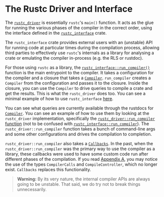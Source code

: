 # The Rustc Driver and Interface

The [`rustc_driver`] is essentially `rustc`'s `main()` function. It acts as
the glue for running the various phases of the compiler in the correct order,
using the interface defined in the [`rustc_interface`] crate.

The `rustc_interface` crate provides external users with an (unstable) API
for running code at particular times during the compilation process, allowing
third parties to effectively use `rustc`'s internals as a library for
analysing a crate or emulating the compiler in-process (e.g. the RLS or rustdoc).

For those using `rustc` as a library, the [`rustc_interface::run_compiler()`][i_rc]
function is the main entrypoint to the compiler. It takes a configuration for the compiler
and a closure that takes a [`Compiler`]. `run_compiler` creates a `Compiler` from the 
configuration and passes it to the closure. Inside the closure, you can use the `Compiler`
to drive queries to compile a crate and get the results. This is what the `rustc_driver` does too.
You can see a minimal example of how to use `rustc_interface` [here][example].

You can see what queries are currently available through the rustdocs for [`Compiler`].
You can see an example of how to use them by looking at the `rustc_driver` implementation,
specifically the [`rustc_driver::run_compiler` function][rd_rc] (not to be confused with
[`rustc_interface::run_compiler`][i_rc]). The `rustc_driver::run_compiler` function 
takes a bunch of command-line args and some other configurations and
drives the compilation to completion.

`rustc_driver::run_compiler` also takes a [`Callbacks`][cb]. In the past, when
the `rustc_driver::run_compiler` was the primary way to use the compiler as a
library, these callbacks were used to have some custom code run after different
phases of the compilation. If you read [Appendix A], you may notice the use of the
types `CompilerCalls` and `CompileController`, which no longer exist. `Callbacks`
replaces this functionality.

> **Warning:** By its very nature, the internal compiler APIs are always going
> to be unstable. That said, we do try not to break things unnecessarily.


[cb]: https://doc.rust-lang.org/nightly/nightly-rustc/rustc_driver/trait.Callbacks.html
[rd_rc]: https://doc.rust-lang.org/nightly/nightly-rustc/rustc_driver/fn.run_compiler.html
[i_rc]: https://doc.rust-lang.org/nightly/nightly-rustc/rustc_interface/interface/fn.run_compiler.html
[example]: https://github.com/rust-lang/rustc-dev-guide/blob/master/examples/rustc-driver-example.rs
[`rustc_interface`]: https://doc.rust-lang.org/nightly/nightly-rustc/rustc_interface/index.html
[`rustc_driver`]: https://doc.rust-lang.org/nightly/nightly-rustc/rustc_driver/
[`Compiler`]: https://doc.rust-lang.org/nightly/nightly-rustc/rustc_interface/interface/struct.Compiler.html
[`Session`]: https://doc.rust-lang.org/nightly/nightly-rustc/rustc_session/struct.Session.html
[`TyCtxt`]: https://doc.rust-lang.org/nightly/nightly-rustc/rustc_middle/ty/struct.TyCtxt.html
[`SourceMap`]: https://doc.rust-lang.org/nightly/nightly-rustc/rustc_span/source_map/struct.SourceMap.html
[stupid-stats]: https://github.com/nrc/stupid-stats
[Appendix A]: appendix/stupid-stats.html
